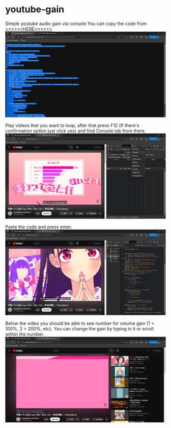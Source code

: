 # youtube-gain
Simple youtube audio gain via console
You can copy the code from [>>>>>>HERE<<<<<<](https://raw.githubusercontent.com/TheReVeaLz/youtube-gain/main/youtubeGain.js)
![alt text](https://raw.githubusercontent.com/TheReVeaLz/youtube-gain/main/Tutorialimages/1.png)

Play videos that you want to loop, after that press F12 (If there's confirmation option just click yes) and find Console tab from there.
![alt text](https://raw.githubusercontent.com/TheReVeaLz/youtube-gain/main/Tutorialimages/2.png)

Paste the code and press enter.
![alt text](https://raw.githubusercontent.com/TheReVeaLz/youtube-gain/main/Tutorialimages/3.png)

Below the video you should be able to see number for volume gain (1 = 100%, 2 = 200%, etc).
You can change the gain by typing in it or scroll within the number.
![alt text](https://raw.githubusercontent.com/TheReVeaLz/youtube-gain/main/Tutorialimages/4.png)
